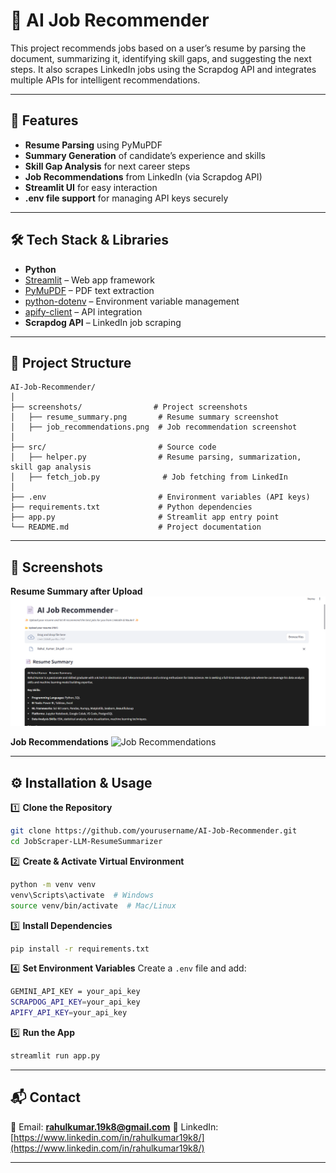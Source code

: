 
# 📄 AI Job Recommender

This project recommends jobs based on a user’s resume by parsing the document, summarizing it, identifying skill gaps, and suggesting the next steps. It also scrapes LinkedIn jobs using the Scrapdog API and integrates multiple APIs for intelligent recommendations.

---

## 🚀 Features

* **Resume Parsing** using PyMuPDF
* **Summary Generation** of candidate’s experience and skills
* **Skill Gap Analysis** for next career steps
* **Job Recommendations** from LinkedIn (via Scrapdog API)
* **Streamlit UI** for easy interaction
* **.env file support** for managing API keys securely

---

## 🛠️ Tech Stack & Libraries

* **Python**
* [Streamlit](https://streamlit.io/) – Web app framework
* [PyMuPDF](https://pymupdf.readthedocs.io/) – PDF text extraction
* [python-dotenv](https://pypi.org/project/python-dotenv/) – Environment variable management
* [apify-client](https://pypi.org/project/apify-client/) – API integration
* **Scrapdog API** – LinkedIn job scraping

---

## 📂 Project Structure

```
AI-Job-Recommender/
│
├── screenshots/                # Project screenshots
│   ├── resume_summary.png       # Resume summary screenshot
│   ├── job_recommendations.png  # Job recommendation screenshot
│
├── src/                         # Source code
│   ├── helper.py                # Resume parsing, summarization, skill gap analysis
│   ├── fetch_job.py              # Job fetching from LinkedIn
│
├── .env                         # Environment variables (API keys)
├── requirements.txt             # Python dependencies
├── app.py                       # Streamlit app entry point
└── README.md                    # Project documentation
```

---

## 📸 Screenshots

**Resume Summary after Upload**
![Resume Summary](screenshot/Resume_Upload_Feedback.png)

**Job Recommendations**
![Job Recommendations](screenshots/Job_Recommendation.png)

---

## ⚙️ Installation & Usage

1️⃣ **Clone the Repository**

```bash
git clone https://github.com/yourusername/AI-Job-Recommender.git
cd JobScraper-LLM-ResumeSummarizer
```

2️⃣ **Create & Activate Virtual Environment**

```bash
python -m venv venv
venv\Scripts\activate  # Windows
source venv/bin/activate  # Mac/Linux
```

3️⃣ **Install Dependencies**

```bash
pip install -r requirements.txt
```

4️⃣ **Set Environment Variables**
Create a `.env` file and add:

```bash
GEMINI_API_KEY = your_api_key
SCRAPDOG_API_KEY=your_api_key
APIFY_API_KEY=your_api_key
```

5️⃣ **Run the App**

```bash
streamlit run app.py
```

---

## 📬 Contact

📧 Email: **[rahulkumar.19k8@gmail.com](mailto:rahulkumar.19k8@gmail.com)**
🔗 LinkedIn: [https://www.linkedin.com/in/rahulkumar19k8/](https://www.linkedin.com/in/rahulkumar19k8/)

---


